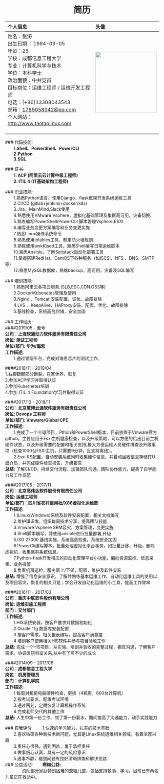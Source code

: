 <center><h1><font face="STCAIYUN">简历</font></h1></center>  

| 个人信息 | 头像 |  
| :- | :- |  
| 姓名：张涛 <br>出生日期 ：1994-09-05<br>年龄：25<br>学校：成都信息工程大学<br>专业：计算机科学与技术<br>学位：本科学士<br>政治面貌：中共党员<br>目标岗位：运维工程师 / 运维开发工程师<br>电话：(+86)13308043543 <br>邮箱：1785058042@qq.com<br>个人网站：http://www.taotaolinux.com &#160; &#160; &#160; &#160;&#160; &#160; &#160; &#160;&#160; &#160; &#160; &#160; &#160; &#160; &#160; &#160;&#160; &#160; &#160; &#160;&#160; &#160; &#160; &#160;&#160; &#160; &#160; &#160;&#160; &#160; &#160; &#160;&#160; | <img src="../pictures/resume/resume.png" width="200"/> |  


  
###·代码技能·  
&#160; &#160; &#160; &#160;__1.Shell、PowerShell、PowerCLI__  
&#160; &#160; &#160; &#160;__2.Python__  
&#160; &#160; &#160; &#160;__3.SQL__  

###·证书·  
&#160; &#160; &#160; &#160;__1. ACP (阿里云云计算中级工程师)__  
&#160; &#160; &#160; &#160;__2. ITIL 4 (IT基础架构工程师)__  

###·职业技能·  
&#160; &#160; &#160; &#160;1.熟悉Python语言，使用Django，flask框架开发系统运维工具   
&#160; &#160; &#160; &#160;2.CI/CD (gitlab+jenkins+docker/k8s)  
&#160; &#160; &#160; &#160;3.Jira，MainMind,Slack使用  
&#160; &#160; &#160; &#160;4.熟悉使用VMware Vsphere，虚拟化基础管理及集群高可用，灾备切换.  
&#160; &#160; &#160; &#160;5.熟练编写PowerShell/PowerCLI 脚本管理Vsphere,ESXI  
&#160; &#160; &#160; &#160;6.编写业务变更方案编写和业务变更实施  
&#160; &#160; &#160; &#160;7.熟悉Linux操作系统命令   
&#160; &#160; &#160; &#160;8.熟悉使用iptables工具，制定防火墙规则  
&#160; &#160; &#160; &#160;9.熟练使用awk和sed工具，熟悉Shell编写日常运维脚本  
&#160; &#160; &#160; &#160;10.熟悉Ansible，了解Saltstack自动化部署工具  
&#160; &#160; &#160; &#160;11.掌握搭建RedHat、CentOS下各种服务（如ISCSI、NFS 、DNS、SMTP等)  
&#160; &#160; &#160; &#160;12.熟悉MySQL数据库，熟练backup，高可用，灾备及SQL编写  

###·培训技能·  
&#160; &#160; &#160; &#160;1.熟悉阿里云各项云服务,(SLB,ESC,CDN.OSS等)  
&#160; &#160; &#160; &#160;2.Docker/Kubenetes管理及使用  
&#160; &#160; &#160; &#160;3.Nginx 、Tomcat 安装配置、调优、故障排除  
&#160; &#160; &#160; &#160;4.LVS 、KeepAlive、HAProxy安装、配置、优化、故障排除  
&#160; &#160; &#160; &#160;5.基线检查，系统高危封堵，安全加固  

###·工作经历·  
####2019/05 - 至今  
__公司：上海软通动力软件服务有限责任公司__    
__岗位: 测试工程师__  
__单位/部门: 华为/海思__  
__工作描述:__  
&#160; &#160; &#160; &#160;1.通过冒烟平台，完成对海思芯片的测试工作。 

####2018/11 - 2019/04   
1.右脚跟腱部分断裂，在家休养，恢复   
2.参加ACP学习并取得认证  
3.参加Kubernetes培训  
4.参加 ITIL 4 Foundation学习并取得认证  

####2017/12 - 2018/11  
__公司：北京慧博云通软件服务有限责任公司__    
__岗位: Devops 工程师__  
__单位/部门: Vmware/Global CPE__  
__工作描述:__  
&#160; &#160; &#160; &#160;1.完成了一个全球项目，Pthon和PowerShell版本，目前放置于Vmware官方github。主要应用于Esxi主机健康检查，以及升级策略，可以方便的给出目前主机硬件状态，以及升级需要的配置和相关支持,极大方便运维人员硬件排查及升级事项（检查1000台ESXI主机，只需要9分钟，且支持离线）。  
&#160; &#160; &#160; &#160;2.Esxi KS配置，自动安装系统同时收集硬件信息，并自动回收信息存储在U盘介质，并完成硬件检查报告，升级报告  
__总结:__   了解CI/CD，持续交付流程、加强团队沟通、团队协作能力，提高了自学能力及工作规范  

####2017/05 - 2017/11  
__公司：北京高伟达软件股份有限责任公司__  
__岗位: 运维工程师__  
__单位/部门：四川省农村信用社/X86虚拟化运维部__  
__工作描述:__  
&#160; &#160; &#160; &#160;1.(Linux/Windows)系统及软件安装配置，相关文档编写  
&#160; &#160; &#160; &#160;2.维护知识库，组织每周技术分享，提高团队技能  
&#160; &#160; &#160; &#160;3.Vmware Vsphere SRM容灾，方案管理，变更实施  
&#160; &#160; &#160; &#160;4.Shell脚本编写，并使用ansible进行批量部署,升级  
&#160; &#160; &#160; &#160;5.ISO 27000 基线实施，系统高危检查，系统安全加固  
&#160; &#160; &#160; &#160;6.PowerCli编写脚本，批量处理虚拟化平台事务，如批量迁移，升级，删除虚拟机，收集集群系统信息。  
&#160; &#160; &#160; &#160;7.Python-flask开发相应的自动化管理平台小功能，偏向资源监控、信息采集、业务报警  
&#160; &#160; &#160; &#160;8.负责机房巡检，服务器上/下架，配置，维护及软件安装  
__总结:__ 增强了信息安全意识，了解并熟练基本运维工作、自动化运维工具的使用以及项目容灾，恢复的相关只是；学会开发自动化运维的小工具，提高工作效率    

####2016/11 - 2017/03  
__公司：重庆中联软件股份有限公司__  
__岗位: 运维实施工程师__  
__部门：交付部门__  
__工作描述:__  
&#160; &#160; &#160; &#160;1.HIS系统安装，按客户要求对数据初始化  
&#160; &#160; &#160; &#160;2.Oracle 11g 数据库安装配置  
&#160; &#160; &#160; &#160;3.按客户需求，相关报表编写，提高客户满意度  
&#160; &#160; &#160; &#160;4.培训客户使用相关HIS软件并参与项目验收工作   
__总结:__ 完成一个HIS项目，从实施、培训并验收的完整过程，相互沟通，了解客户需求，协调医院科室关系,从中有了可不少的成长  

####2014/09 - 2017/06  
__公司：成都信息工程大学__  
__岗位：机房管理员__  
__部门：计算机学院__  
__工作描述:__  
&#160; &#160; &#160; &#160;1.每周对机房电脑硬件检查，更换（4机房，600台计算机）  
&#160; &#160; &#160; &#160;2.按考试要求，配置考试环境  
&#160; &#160; &#160; &#160;3.通过网刻，定期恢复计算机操作系统  
&#160; &#160; &#160; &#160;4.完成老师交代的其他工作  
__总结:__ 人生中第一份工作、领了第一份薪水，期间提高了沟通能力，动手实践能力  

###·自我评价·
&#160; &#160; &#160; &#160;1.快速的学习能力，扎实的技术基础  
&#160; &#160; &#160; &#160;2.喜欢钻研各种新技术新问题，尤其是Linux系统运维相关领域，有着浓厚兴趣  
&#160; &#160; &#160; &#160;3.责任心很强，遇到困难，勇于承担责任  
&#160; &#160; &#160; &#160;4.做事细心认真，具有一定的风险意识  
&#160; &#160; &#160; &#160;5.遇事冷静，碰到问题有良好清晰排查和解决思路  
###·公益活动·
&#160; &#160; &#160; &#160;__寒梅公益:__  
&#160; &#160; &#160; &#160;&#160; &#160; &#160; &#160;资助部分家庭特别困难的聋哑儿童，包括支持救助，学习。目前已有两名儿童正在救助中。  
